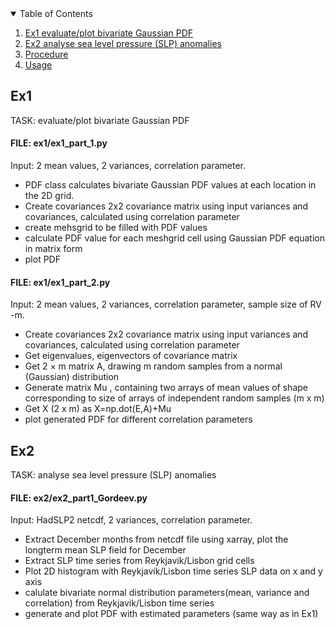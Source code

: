 
<!-- TABLE OF CONTENTS -->
<details open="open">
  <summary>Table of Contents</summary>
  <ol>
    <li>
      <a href="#ex1">Ex1 evaluate/plot bivariate Gaussian PDF</a>
    <li>
      <a href="#ex2">Ex2 analyse sea level pressure (SLP) anomalies</a>
    <li><a href="#procedure">Procedure</a></li>
    <li><a href="#usage">Usage</a></li>
  </ol>
</details>


## Ex1 
TASK: evaluate/plot bivariate Gaussian PDF
#### FILE: ex1/ex1_part_1.py 
Input: 2 mean values, 2 variances, correlation parameter.
- PDF class calculates bivariate Gaussian PDF values at each location in the 2D grid. 
- Create covariances 2x2 covariance matrix using input variances and covariances, calculated using correlation parameter
- create mehsgrid to be filled with PDF values
- calculate PDF value for each meshgrid cell using Gaussian PDF equation in matrix form
- plot PDF

#### FILE:  ex1/ex1_part_2.py 
Input: 2 mean values, 2 variances, correlation parameter, sample size of RV -m. 
- Create covariances 2x2 covariance matrix using input variances and covariances, calculated using correlation parameter
- Get eigenvalues, eigenvectors of covariance matrix
- Get  2 × m matrix A, drawing m random samples from a normal (Gaussian) distribution
- Generate matrix Mu , containing two arrays of mean values of shape corresponding to
      size of  arrays of independent random samples (m x m)
 - Get X (2 x m)  as X=np.dot(E,A)+Mu
 - plot generated PDF for different correlation parameters

## Ex2 
TASK: analyse sea level pressure (SLP) anomalies
#### FILE:  ex2/ex2_part1_Gordeev.py 
Input: HadSLP2 netcdf, 2 variances, correlation parameter.
- Extract December months from netcdf file using xarray, plot the longterm mean SLP field for December 
- Extract SLP time series from Reykjavik/Lisbon grid cells
- Plot 2D histogram with Reykjavik/Lisbon time series SLP data on x and y axis
- calulate bivariate normal distribution parameters(mean, variance
and correlation) from Reykjavik/Lisbon time series
- generate and plot PDF with estimated parameters (same way as in Ex1)


